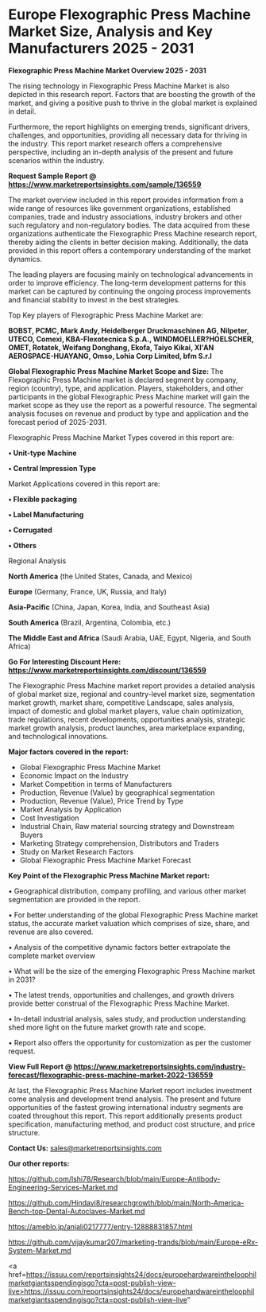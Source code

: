 # Europe Flexographic Press Machine Market Size, Analysis and Key Manufacturers 2025 - 2031

<Strong> Flexographic Press Machine Market Overview 2025 - 2031</strong>

The rising technology in Flexographic Press Machine Market is also depicted in this research report. Factors that are boosting the growth of the market, and giving a positive push to thrive in the global market is explained in detail.

Furthermore, the report highlights on emerging trends, significant drivers, challenges, and opportunities, providing all necessary data for thriving in the industry. This report market research offers a comprehensive perspective, including an in-depth analysis of the present and future scenarios within the industry.

<strong>Request Sample Report @ <a href=https://www.marketreportsinsights.com/sample/136559>https://www.marketreportsinsights.com/sample/136559</a></strong>

The market overview included in this report provides information from a wide range of resources like government organizations, established companies, trade and industry associations, industry brokers and other such regulatory and non-regulatory bodies. The data acquired from these organizations authenticate the Flexographic Press Machine research report, thereby aiding the clients in better decision making. Additionally, the data provided in this report offers a contemporary understanding of the market dynamics.

The leading players are focusing mainly on technological advancements in order to improve efficiency. The long-term development patterns for this market can be captured by continuing the ongoing process improvements and financial stability to invest in the best strategies.

Top Key players of Flexographic Press Machine Market are:

<strong>BOBST, PCMC, Mark Andy, Heidelberger Druckmaschinen AG, Nilpeter, UTECO, Comexi, KBA-Flexotecnica S.p.A., WINDMOELLER?HOELSCHER, OMET, Rotatek, Weifang Donghang, Ekofa, Taiyo Kikai, XI'AN AEROSPACE-HUAYANG, Omso, Lohia Corp Limited, bfm S.r.l</strong>

<strong><b>Global Flexographic Press Machine Market Scope and Size:</b></strong>
The Flexographic Press Machine market is declared segment by company, region (country), type, and application. Players, stakeholders, and other participants in the global Flexographic Press Machine market will gain the market scope as they use the report as a powerful resource. The segmental analysis focuses on revenue and product by type and application and the forecast period of 2025-2031.

Flexographic Press Machine Market Types covered in this report are:

<strong>• Unit-type Machine

• Central Impression Type</strong>

Market Applications covered in this report are:

<strong>• Flexible packaging

• Label Manufacturing

• Corrugated

• Others</strong> 

Regional Analysis

<strong>North America</strong> (the United States, Canada, and Mexico)

<strong>Europe</strong> (Germany, France, UK, Russia, and Italy)

<strong>Asia-Pacific</strong> (China, Japan, Korea, India, and Southeast Asia)

<strong>South America</strong> (Brazil, Argentina, Colombia, etc.)

<strong>The Middle East and Africa</strong> (Saudi Arabia, UAE, Egypt, Nigeria, and South Africa)

<strong>Go For Interesting Discount Here: <a href=https://www.marketreportsinsights.com/discount/136559>https://www.marketreportsinsights.com/discount/136559</a></strong>

The Flexographic Press Machine market report provides a detailed analysis of global market size, regional and country-level market size, segmentation market growth, market share, competitive Landscape, sales analysis, impact of domestic and global market players, value chain optimization, trade regulations, recent developments, opportunities analysis, strategic market growth analysis, product launches, area marketplace expanding, and technological innovations.

<strong><b>Major factors covered in the report:</b></strong>
<ul>
  <li>Global Flexographic Press Machine Market </li>
  <li>Economic Impact on the Industry</li>
  <li>Market Competition in terms of Manufacturers</li>
  <li>Production, Revenue (Value) by geographical segmentation</li>
  <li>Production, Revenue (Value), Price Trend by Type</li>
  <li>Market Analysis by Application</li>
  <li>Cost Investigation</li>
  <li>Industrial Chain, Raw material sourcing strategy and Downstream Buyers</li>
  <li>Marketing Strategy comprehension, Distributors and Traders</li>
  <li>Study on Market Research Factors</li>
  <li>Global Flexographic Press Machine Market Forecast</li>
</ul>

<strong><b>Key Point of the Flexographic Press Machine Market report:</b></strong>

• Geographical distribution, company profiling, and various other market segmentation are provided in the report.

• For better understanding of the global Flexographic Press Machine market status, the accurate market valuation which comprises of size, share, and revenue are also covered.

• Analysis of the competitive dynamic factors better extrapolate the complete market overview

• What will be the size of the emerging Flexographic Press Machine market in 2031?

• The latest trends, opportunities and challenges, and growth drivers provide better construal of the Flexographic Press Machine Market.

• In-detail industrial analysis, sales study, and production understanding shed more light on the future market growth rate and scope.

• Report also offers the opportunity for customization as per the customer request.

<strong><b>View Full Report @ <a href=https://www.marketreportsinsights.com/industry-forecast/flexographic-press-machine-market-2022-136559>https://www.marketreportsinsights.com/industry-forecast/flexographic-press-machine-market-2022-136559</a></b></strong>


At last, the Flexographic Press Machine Market report includes investment come analysis and development trend analysis. The present and future opportunities of the fastest growing international industry segments are coated throughout this report. This report additionally presents product specification, manufacturing method, and product cost structure, and price structure.

<strong>Contact Us:</strong>
sales@marketreportsinsights.com

<strong>Our other reports:</strong>

<a href=https://github.com/Ishi78/Research/blob/main/Europe-Antibody-Engineering-Services-Market.md>https://github.com/Ishi78/Research/blob/main/Europe-Antibody-Engineering-Services-Market.md</a>

<a href=https://github.com/Hindavi8/researchgrowth/blob/main/North-America-Bench-top-Dental-Autoclaves-Market.md>https://github.com/Hindavi8/researchgrowth/blob/main/North-America-Bench-top-Dental-Autoclaves-Market.md</a>

<a href=https://ameblo.jp/anjali0217777/entry-12888831857.html>https://ameblo.jp/anjali0217777/entry-12888831857.html</a>

<a href=https://github.com/vijaykumar207/marketing-trands/blob/main/Europe-eRx-System-Market.md>https://github.com/vijaykumar207/marketing-trands/blob/main/Europe-eRx-System-Market.md</a>

<a href=https://issuu.com/reportsinsights24/docs/europehardwareintheloophilmarketgiantsspendingisgo?cta=post-publish-view-live>https://issuu.com/reportsinsights24/docs/europehardwareintheloophilmarketgiantsspendingisgo?cta=post-publish-view-live</a>"
